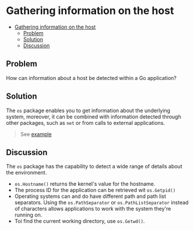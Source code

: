 # Gathering information on the host

- [Gathering information on the host](#gathering-information-on-the-host)
  - [Problem](#problem)
  - [Solution](#solution)
  - [Discussion](#discussion)

## Problem

How can information about a host be detected within a Go application?

## Solution

The `os` package enables you to get information about the underlying system, moreover, it can be combined with information detected through other packages, such as `net` or from calls to external applications.

> See [example](../host_information.go)

## Discussion

The `os` package has the capability to detect a wide range of details about the environment.

* `os.Hostname()` returns the kernel's value for the hostname.
* The process ID for the application can be retrieved wit `os.Getpid()`
* Operating systems can and do have different path and path list separators. Using the `os.PathSeparator` or `os.PathListSeparator` instead of characters allows applications to work with the system they're running on.
* Toi find the current working directory, use `os.Getwd()`.
